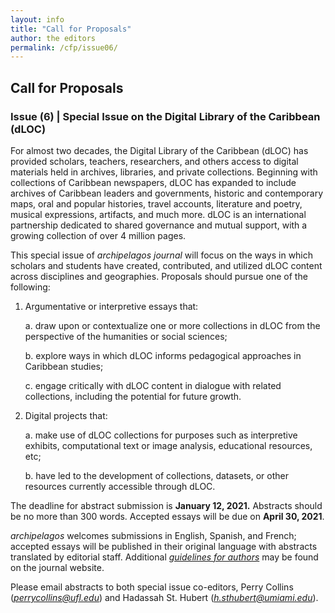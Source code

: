 ```yaml
---
layout: info
title: "Call for Proposals" 
author: the editors
permalink: /cfp/issue06/
---
```


## Call for Proposals

### Issue (6) | Special Issue on the Digital Library of the Caribbean (dLOC)

For almost two decades, the Digital Library of the Caribbean (dLOC) has provided scholars, teachers, researchers, and others access to digital materials held in archives, libraries, and private collections. Beginning with collections of Caribbean newspapers, dLOC has expanded to include archives of Caribbean leaders and governments, historic and contemporary maps, oral and popular histories, travel accounts, literature and poetry, musical expressions, artifacts, and much more. dLOC is an international partnership dedicated to shared governance and mutual support, with a growing collection of over 4 million pages.

This special issue of *archipelagos journal* will focus on the ways in which scholars and students have created, contributed, and utilized dLOC content across disciplines and geographies. Proposals should pursue one of the following:

1.  Argumentative or interpretive essays that:

    a. draw upon or contextualize one or more collections in dLOC from the perspective of the humanities or social sciences;

    b. explore ways in which dLOC informs pedagogical approaches in Caribbean studies;

    c. engage critically with dLOC content in dialogue with related collections, including the potential for future growth.

2.  Digital projects that:

    a.  make use of dLOC collections for purposes such as interpretive exhibits, computational text or image analysis, educational resources, etc;

    b.  have led to the development of collections, datasets, or other resources currently accessible through dLOC.

The deadline for abstract submission is **January 12, 2021.** Abstracts should be no more than 300 words. Accepted essays will be due on **April 30, 2021**.

*archipelagos* welcomes submissions in English, Spanish, and French; accepted essays will be published in their original language with abstracts translated by editorial staff. Additional [*guidelines for authors*](https://archipelagosjournal.org/authors.html) may be found on the journal website.

Please email abstracts to both special issue co-editors, Perry Collins ([*perrycollins@ufl.edu*](mailto:perrycollins@ufl.edu)) and Hadassah St. Hubert ([*h.sthubert@umiami.edu*](mailto:h.sthubert@umiami.edu)).
